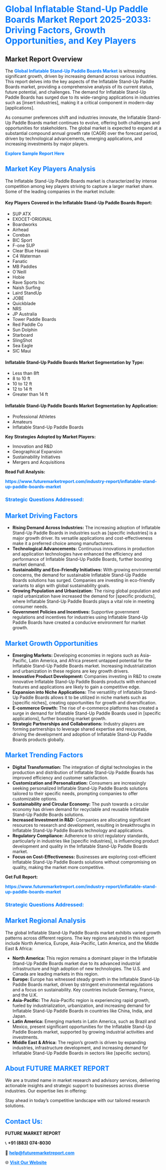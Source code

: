 <h1 style="color: #007BFF;">Global Inflatable Stand-Up Paddle Boards Market Report 2025-2033: Driving Factors, Growth Opportunities, and Key Players</h1>

<section id="overview">
<h2>Market Report Overview</h2>
<p>The <a href="https://www.futuremarketreport.com/industry-report/inflatable-stand-up-paddle-boards-market" style="color: #007BFF; text-decoration: none;"><strong>Global Inflatable Stand-Up Paddle Boards Market</strong></a> is witnessing significant growth, driven by increasing demand across various industries. This report delves into the key aspects of the Inflatable Stand-Up Paddle Boards market, providing a comprehensive analysis of its current status, future potential, and challenges. The demand for Inflatable Stand-Up Paddle Boards has surged due to its wide-ranging applications in industries such as [insert industries], making it a critical component in modern-day [applications].</p>
<p>As consumer preferences shift and industries innovate, the Inflatable Stand-Up Paddle Boards market continues to evolve, offering both challenges and opportunities for stakeholders. The global market is expected to expand at a substantial compound annual growth rate (CAGR) over the forecast period, driven by technological advancements, emerging applications, and increasing investments by major players.</p>
</section>

<section id="overview">
<p><a href="https://www.futuremarketreport.com/request-sample/reportId=113243" style="color: #007BFF; text-decoration: none;"><strong>Explore Sample Report Here</strong></a></p>
</section>

<section id="key-players">
<h2 style="color: #007BFF;">Market Key Players Analysis</h2>
<p>The Inflatable Stand-Up Paddle Boards market is characterized by intense competition among key players striving to capture a larger market share. Some of the leading companies in the market include:</p>
<h4>Key Players Covered in the Inflatable Stand-Up Paddle Boards Report:</h4>
<ul><li>SUP ATX</li><li>EXOCET-ORIGINAL</li><li>Boardworks</li><li>Airhead</li><li>Coreban</li><li>BIC Sport</li><li>F-one SUP</li><li>Clear Blue Hawaii</li><li>C4 Waterman</li><li>Fanatic</li><li>MB Paddles</li><li>O`Neill</li><li>Hobie</li><li>Rave Sports Inc</li><li>Naish Surfing</li><li>Laird StandUp</li><li>JOBE</li><li>Quickblade</li><li>NRS</li><li>JP Australia</li><li>Tower Paddle Boards</li><li>Red Paddle Co</li><li>Sun Dolphin</li><li>Starboard</li><li>SlingShot</li><li>Sea Eagle</li><li>SIC Maui</li></ul>
<h4>Inflatable Stand-Up Paddle Boards Market Segmentation by Type:</h4>
<ul><li>Less than 8ft</li><li>8 to 10 ft</li><li>10 to 12 ft</li><li>12 to 14 ft</li><li>Greater than 14 ft</li></ul>

<h4>Inflatable Stand-Up Paddle Boards Market Segmentation by Application:</h4>
<ul><li>Professional Athletes</li><li>Amateurs</li><li>Inflatable Stand-Up Paddle Boards</li></ul>
<p><strong>Key Strategies Adopted by Market Players:</strong></p>
<ul>
<li>Innovation and R&D</li>
<li>Geographical Expansion</li>
<li>Sustainability Initiatives</li>
<li>Mergers and Acquisitions</li>
</ul>
</section>

<section>
<p><strong>Read Full Analysis: </strong></p><a href="https://www.futuremarketreport.com/industry-report/inflatable-stand-up-paddle-boards-market" style="color: #007BFF; text-decoration: none;"><strong>https://www.futuremarketreport.com/industry-report/inflatable-stand-up-paddle-boards-market</strong></a>
<h3 style="color: #007BFF;">Strategic Questions Addressed:</h3>
</section>

<section id="driving-factors">
<h2 style="color: #007BFF;">Market Driving Factors</h2>
<ul>
<li><strong>Rising Demand Across Industries:</strong> The increasing adoption of Inflatable Stand-Up Paddle Boards in industries such as [specific industries] is a major growth driver. Its versatile applications and cost-effectiveness make it a preferred choice among manufacturers.</li>
<li><strong>Technological Advancements:</strong> Continuous innovations in production and application technologies have enhanced the efficiency and performance of Inflatable Stand-Up Paddle Boards, further boosting market demand.</li>
<li><strong>Sustainability and Eco-Friendly Initiatives:</strong> With growing environmental concerns, the demand for sustainable Inflatable Stand-Up Paddle Boards solutions has surged. Companies are investing in eco-friendly variants to align with global sustainability goals.</li>
<li><strong>Growing Population and Urbanization:</strong> The rising global population and rapid urbanization have increased the demand for [specific products], where Inflatable Stand-Up Paddle Boards plays a vital role in meeting consumer needs.</li>
<li><strong>Government Policies and Incentives:</strong> Supportive government regulations and incentives for industries using Inflatable Stand-Up Paddle Boards have created a conducive environment for market growth.</li>
</ul>
</section>

<section id="growth-opportunities">
<h2 style="color: #007BFF;">Market Growth Opportunities</h2>
<ul>
<li><strong>Emerging Markets:</strong> Developing economies in regions such as Asia-Pacific, Latin America, and Africa present untapped potential for the Inflatable Stand-Up Paddle Boards market. Increasing industrialization and urbanization in these regions are key growth drivers.</li>
<li><strong>Innovative Product Development:</strong> Companies investing in R&D to create innovative Inflatable Stand-Up Paddle Boards products with enhanced features and applications are likely to gain a competitive edge.</li>
<li><strong>Expansion into Niche Applications:</strong> The versatility of Inflatable Stand-Up Paddle Boards allows it to be utilized in niche markets such as [specific niches], creating opportunities for growth and diversification.</li>
<li><strong>E-commerce Growth:</strong> The rise of e-commerce platforms has created a surge in demand for Inflatable Stand-Up Paddle Boards used in [specific applications], further boosting market growth.</li>
<li><strong>Strategic Partnerships and Collaborations:</strong> Industry players are forming partnerships to leverage shared expertise and resources, driving the development and adoption of Inflatable Stand-Up Paddle Boards products globally.</li>
</ul>
</section>

<section id="trending-factors">
<h2 style="color: #007BFF;">Market Trending Factors</h2>
<ul>
<li><strong>Digital Transformation:</strong> The integration of digital technologies in the production and distribution of Inflatable Stand-Up Paddle Boards has improved efficiency and customer satisfaction.</li>
<li><strong>Customization and Personalization:</strong> Consumers are increasingly seeking personalized Inflatable Stand-Up Paddle Boards solutions tailored to their specific needs, prompting companies to offer customizable options.</li>
<li><strong>Sustainability and Circular Economy:</strong> The push towards a circular economy has driven demand for recyclable and reusable Inflatable Stand-Up Paddle Boards solutions.</li>
<li><strong>Increased Investment in R&D:</strong> Companies are allocating significant resources to research and development, resulting in breakthroughs in Inflatable Stand-Up Paddle Boards technology and applications.</li>
<li><strong>Regulatory Compliance:</strong> Adherence to strict regulatory standards, particularly in industries like [specific industries], is influencing product development and quality in the Inflatable Stand-Up Paddle Boards market.</li>
<li><strong>Focus on Cost-Effectiveness:</strong> Businesses are exploring cost-efficient Inflatable Stand-Up Paddle Boards solutions without compromising on quality, making the market more competitive.</li>
</ul>
</section>

<section>
<p><strong>Get Full Report: </strong></p><a href="https://www.futuremarketreport.com/industry-report/inflatable-stand-up-paddle-boards-market" style="color: #007BFF; text-decoration: none;"><strong>https://www.futuremarketreport.com/industry-report/inflatable-stand-up-paddle-boards-market</strong></a>
<h3 style="color: #007BFF;">Strategic Questions Addressed:</h3>
</section>


<section id="regional-analysis">
<h2 style="color: #007BFF;">Market Regional Analysis</h2>
<p>The global Inflatable Stand-Up Paddle Boards market exhibits varied growth patterns across different regions. The key regions analyzed in this report include North America, Europe, Asia-Pacific, Latin America, and the Middle East & Africa:</p>
<ul>
<li><strong>North America:</strong> This region remains a dominant player in the Inflatable Stand-Up Paddle Boards market due to its advanced industrial infrastructure and high adoption of new technologies. The U.S. and Canada are leading markets in this region.</li>
<li><strong>Europe:</strong> Europe has witnessed steady growth in the Inflatable Stand-Up Paddle Boards market, driven by stringent environmental regulations and a focus on sustainability. Key countries include Germany, France, and the U.K.</li>
<li><strong>Asia-Pacific:</strong> The Asia-Pacific region is experiencing rapid growth, fueled by industrialization, urbanization, and increasing demand for Inflatable Stand-Up Paddle Boards in countries like China, India, and Japan.</li>
<li><strong>Latin America:</strong> Emerging markets in Latin America, such as Brazil and Mexico, present significant opportunities for the Inflatable Stand-Up Paddle Boards market, supported by growing industrial activities and investments.</li>
<li><strong>Middle East & Africa:</strong> The region’s growth is driven by expanding industries, infrastructure development, and increasing demand for Inflatable Stand-Up Paddle Boards in sectors like [specific sectors].</li>
</ul>
</section>

<footer>
<h2 style="color: #007BFF;">About FUTURE MARKET REPORT</h2>
<p>We are a trusted name in market research and advisory services, delivering actionable insights and strategic support to businesses across diverse industries. Our expertise lies in offering:</p>

<p>Stay ahead in today’s competitive landscape with our tailored research solutions.</p>

<h2 style="color: #007BFF;">Contact Us:</h2>
<p><strong>FUTURE MARKET REPORT</strong></p>
<p>📞 <strong>+91 (883) 074-8030</strong></p>
<p>📧 <strong><a href="mailto:help@futuremarketreport.com" style="color: #007BFF;">help@futuremarketreport.com</a></strong></p>
<p>🌐 <strong><a href="https://www.futuremarketreport.com/" style="color: #007BFF;">Visit Our Website</a></strong></p>
</footer>